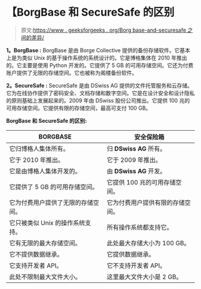 # 【BorgBase 和 SecureSafe 的区别

> 原文:[https://www . geeksforgeeks . org/Borg base-and-securesafe 之间的差异/](https://www.geeksforgeeks.org/difference-between-borgbase-and-securesafe/)

**1。BorgBase :**
BorgBase 是由 Borge Collective 提供的备份存储软件。它基本上是为类似 Unix 的基于操作系统的系统设计的。它是博格集体在 2010 年推出的。它主要是使用 Python 开发的。它提供了 5 GB 的可用存储空间。它还为付费账户提供了无限的存储空间。它也被称为阁楼备份软件。

**2。SecureSafe :**
SecureSafe 是由 DSwiss AG 提供的文件托管服务和云存储。它为在线协作提供了密码安全、文档存储和数字空间。它是在设计安全和设计隐私的原则基础上发展起来的。2009 年由 DSwiss 股份公司推出。它提供 100 兆的可用存储空间。它提供有限的存储空间，最高可支付 100 GB。

**BorgBase 和 SecureSafe 的区别:**

<center>

| BORGBASE | 安全保险箱 |
| --- | --- |
| 它归博格人集体所有。 | 归 **DSwiss AG** 所有。 |
| 它于 2010 年推出。 | 它于 2009 年推出。 |
| 它是由博格人集体开发的。 | 由 **DSwiss AG** 开发。 |
| 它提供了 5 GB 的可用存储空间。 | 它提供 100 兆的可用存储空间。 |
| 它为付费用户提供了无限的存储空间。 | 它为付费用户提供有限的存储空间。 |
| 它只被类似 Unix 的操作系统支持。 | 所有操作系统都支持它。 |
| 它有无限的最大存储空间。 | 此处最大存储大小为 100 GB。 |
| 它不提供数据继承。 | 它提供数据继承。 |
| 它支持开发者 API。 | 它不支持开发者 API。 |
| 此处不限制最大文件大小。 | 这里最大文件大小是 2 GB。 |

</center>